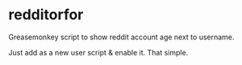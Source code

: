 # redditorfor

Greasemonkey script to show reddit account age next to username. 

Just add as a new user script & enable it. That simple.
